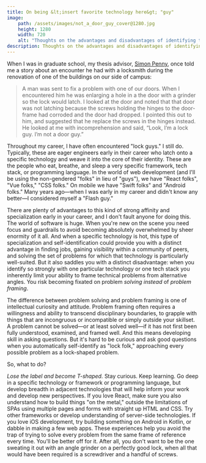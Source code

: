 ```yaml
---
title: On being &lt;insert favorite technology here&gt; "guy"
image:
    path: /assets/images/not_a_door_guy_cover@1280.jpg
    height: 1280
    width: 720
    alt: "Thoughts on the advantages and disadvantages of identifying too strongly with a technology or framework."
description: Thoughts on the advantages and disadvantages of identifying too strongly with a technology or framework.
---
```


When I was in graduate school, my thesis advisor, [Simon Penny](https://simonpenny.net), once told me a story about an encounter he had with a locksmith during the renovation of one of the buildings on our side of campus:

> A man was sent to fix a problem with one of our doors. When I encountered him he was enlarging a hole in a the door with a grinder so the lock would latch. I looked at the door and noted that that door was not latching because the screws holding the hinges to the door-frame had corroded and the door had dropped. I pointed this out to him, and suggested that he replace the screws in the hinges instead. He looked at me with incomprehension and said, “Look, I’m a lock guy. I’m not a door guy.”

Throughout my career, I have often encountered "lock guys." I still do. Typically, these are eager engineers early in their career who latch onto a specific technology and weave it into the core of their identity. These are the people who eat, breathe, and sleep a very specific framework, tech stack, or programming language. In the world of web development (and I'll be using the non-gendered "folks" in lieu of "guys"), we have "React folks", "Vue folks," "CSS folks." On mobile we have "Swift folks" and "Android folks." Many years ago—when I was early in my career and didn't know any better—I considered myself a "Flash guy." 

There are plenty of advantages to this kind of strong affinity and specialization early in your career, and I don't fault anyone for doing this. The world of software is huge. When you're new on the scene you need focus and guardrails to avoid becoming absolutely overwhelmed by sheer enormity of it all. And when a specific technology is hot, this type of specialization and self-identification could provide you with a distinct advantage in finding jobs, gaining visibility within a community of peers, and solving the set of problems for which that technology is particularly well-suited. But it also saddles you with a distinct disadvantage: when you identify so strongly with one particular technology or one tech stack you inherently limit your ability to frame technical problems from alternative angles. You risk becoming fixated on problem *solving instead* of *problem framing*.

The difference between problem solving and problem framing is one of intellectual curiosity and attitude. Problem framing often requires a willingness and ability to transcend disciplinary boundaries, to grapple with things that are incongruous or incompatible or simply outside your skillset. A problem cannot be solved—or at least solved well—if it has not first been fully understood, examined, and framed well. And this means developing skill in asking questions. But it's hard to be curious and ask good questions when you automatically self-identify as "lock folk," approaching every possible problem as a lock-shaped problem.

So, what to do? 

*Lose the label and become T-shaped.* Stay curious. Keep learning. Go deep in a specific technology or framework or programming language, but develop breadth in adjacent technologies that will help inform your work and develop new perspectives. If you love React, make sure you also understand how to build things "on the metal," outside the limitations of SPAs using multiple pages and forms with straight up HTML and CSS. Try other frameworks or develop understanding of server-side technologies. If you love iOS development, try building something on Android in Kotlin, or dabble in making a few web apps. These experiences help you avoid the trap of trying to solve every problem from the same frame of reference every time. You'll be better off for it. After all, you don't want to be the one sweating it out with an angle grinder on a perfectly good lock, when all that would have been required is a screwdriver and a handful of screws.